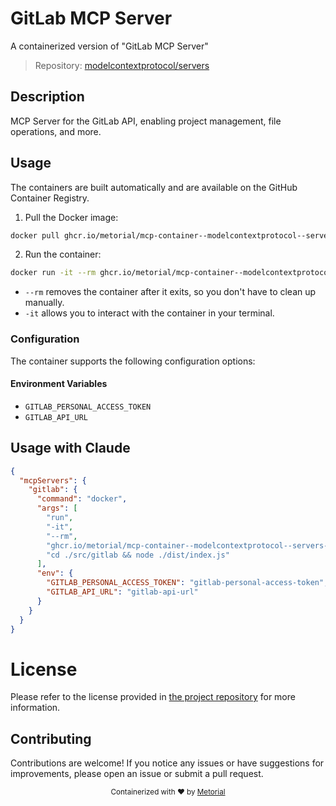 
# GitLab MCP Server

A containerized version of "GitLab MCP Server"

> Repository: [modelcontextprotocol/servers](https://github.com/modelcontextprotocol/servers)

## Description

MCP Server for the GitLab API, enabling project management, file operations, and more.


## Usage

The containers are built automatically and are available on the GitHub Container Registry.

1. Pull the Docker image:

```bash
docker pull ghcr.io/metorial/mcp-container--modelcontextprotocol--servers--gitlab
```

2. Run the container:

```bash
docker run -it --rm ghcr.io/metorial/mcp-container--modelcontextprotocol--servers--gitlab 
```

- `--rm` removes the container after it exits, so you don't have to clean up manually.
- `-it` allows you to interact with the container in your terminal.


### Configuration

The container supports the following configuration options:




#### Environment Variables

- `GITLAB_PERSONAL_ACCESS_TOKEN`
- `GITLAB_API_URL`




## Usage with Claude

```json
{
  "mcpServers": {
    "gitlab": {
      "command": "docker",
      "args": [
        "run",
        "-it",
        "--rm",
        "ghcr.io/metorial/mcp-container--modelcontextprotocol--servers--gitlab",
        "cd ./src/gitlab && node ./dist/index.js"
      ],
      "env": {
        "GITLAB_PERSONAL_ACCESS_TOKEN": "gitlab-personal-access-token",
        "GITLAB_API_URL": "gitlab-api-url"
      }
    }
  }
}
```

# License

Please refer to the license provided in [the project repository](https://github.com/modelcontextprotocol/servers) for more information.

## Contributing

Contributions are welcome! If you notice any issues or have suggestions for improvements, please open an issue or submit a pull request.

<div align="center">
  <sub>Containerized with ❤️ by <a href="https://metorial.com">Metorial</a></sub>
</div>
  